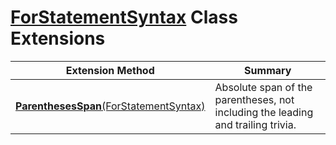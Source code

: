 # [ForStatementSyntax](https://docs.microsoft.com/en-us/dotnet/api/microsoft.codeanalysis.csharp.syntax.forstatementsyntax) Class Extensions

| Extension Method | Summary |
| ---------------- | ------- |
| [**ParenthesesSpan**(ForStatementSyntax)](../../../../../Roslynator/CSharp/SyntaxExtensions/ParenthesesSpan/README.md#Roslynator_CSharp_SyntaxExtensions_ParenthesesSpan_Microsoft_CodeAnalysis_CSharp_Syntax_ForStatementSyntax_) | Absolute span of the parentheses, not including the leading and trailing trivia\. |

